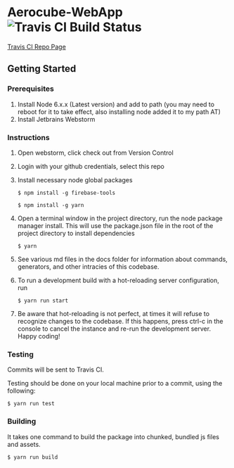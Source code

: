 # Aerocube-WebApp ![Travis CI Build Status](https://travis-ci.org/UCSB-CS189-2016-17-Aerospace/Aerocube-WebApp.svg?branch=master)

[Travis CI Repo Page](https://travis-ci.org/UCSB-CS189-2016-17-Aerospace/Aerocube-WebApp/builds) 

## Getting Started

### Prerequisites
1. Install Node 6.x.x (Latest version) and add to path (you may need to reboot for it to take effect, also installing node added it to my path AT)
1. Install Jetbrains Webstorm

### Instructions
1. Open webstorm, click check out from Version Control
1. Login with your github credentials, select this repo
1. Install necessary node global packages

   ```
   $ npm install -g firebase-tools
   ```
   
   ```
   $ npm install -g yarn
   ```
1. Open a terminal window in the project directory, run the node package manager install. This will use the package.json file in the root of the project directory to install dependencies

   ```
   $ yarn
   ```
1. See various md files in the docs folder for information about commands, generators, and other intracies of this codebase.
1. To run a development build with a hot-reloading server configuration, run 

   ```
   $ yarn run start
   ```
1. Be aware that hot-reloading is not perfect, at times it will refuse to recognize changes to the codebase. If this happens, press ctrl-c in the console to cancel the instance and re-run the development server. Happy coding!

### Testing

Commits will be sent to Travis CI.

Testing should be done on your local machine prior to a commit, using the following:

```
$ yarn run test
```

### Building

It takes one command to build the package into chunked, bundled js files and assets.

```
$ yarn run build
```
